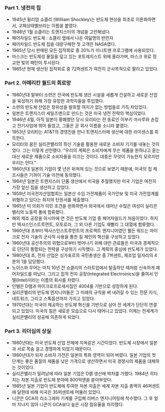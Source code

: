 ### Part 1. 냉전의 칩
- 1945년 윌리엄 쇼클리 (William Shockley)는 반도체 현상을 최초로 이론화하면서, 고체상태벨브라는 이름을 붙였다.
- 1948년 1월 쇼클리는 트랜지스터의 개념을 고안해냈다.
- 페어차일드 반도체 : 쇼클리 랩에서 나온 여덟명의 반란자
- 페어차일드 반도체 칩을 대량구매한 첫 고객은 NASA였다.
- 1965년 당시 판매된 모든 집적회로 중 20%가 미니트맨 프로그램에 사용되었다.
- 마스크는 반도체성 물질을 덮고 있는 포토레지스트 위에 올라가며, 마스크 위로 정교한 빛의 패턴이 투사된다.
- 1965년 현재 생산된 집적회로 중 72퍼센트가 여전히 군사목적으로 팔리고 있었다.

### Part 2. 아메리칸 월드의 회로망
- 1980년대 말부터 소련은 전국에 반도체 생산 시설을 새롭게 건설하고 새로운 산업을 육성하기 위해 가장 유망한 과학자들을 투입했다.
- 소련의 반도체 산업은 창위성을 발휘할 여지가 없는 방법들로 가득 차있었다.
- 일본은 트랜지스터 세일즈맨으로 만드는 것은 미국 냉전 전략의 핵심이었다.
- 1946년 4월, 아직 일본이 황폐했던 당시 모리타는 전 동료인 이부키 마사루와 손잡고 전기사업에 뛰어 들었고, 그들은 곧 회사 이름을 소니라 붙였다.
- 1953년 모리타는 AT&T의 경영진을 만나 트랜지스터에 생산에 대한 라이센스를 취득한다.
- 모리타의 꿈은 실리콘밸리의 최신 기술을 활용한 새로운 소비자 기기를 내놓는 것이었다. 그는 이렇게 선언했다. "우리의 계획은 소비자에게 무슨 제품을 원하냐고 묻는 대신 새로운 제품으로 소비자들을 이끄는 것이다. 대중은 무엇이 가능한지 모르지만 우리는 안다."
- 1960년대 일본의 기업이 몇 년은 뒤쳐져 있는 것으로 보였기 때문에, 미국의 칩 제조사들은 기꺼이 기술 이전에 동의했다.
- 1964년 일본은 트랜지스터 단품 생산에서 미국을 추월했지만 미국 기업은 여전히 가장 앞선 칩을 생산하고 있었다.
- 1959년 미국전자산업협회는 일본산 수입 가전제품이 국가안보 및 미국 가전업계를 위협하고 있다는 취지의 탄원서를 체출했다.`
- 1965년 미 의회가 이민 조건을 완화하면서 외국에서 태어난 수많은 여성이 실리콘밸리의 노동력 풀에 합류했다.
- 해외 제조 공장을 아시아에 연 것은 반도체 기업 중 페어차일드가 처음이었다. 하지만 텍사스인스트루먼트, 모토로라, 그 외 다른 기업도 재빨리 그 대열에 합류했다.
- 1960년대 초부터 텍사스인스트루먼트의 프로젝트 엔지니어였던 웰든 워드는 마이크로 전자 기술의 군사적 사용을 통한 킬 체인의 혁신을 구상하고 있었다.
- 1960년대 공산주의의 위협으로부터 벗어나기 위해 대만 관료들은 미국과 경제적으로 단단히 통합되는 전략을 구상하기 시작했다. 그 계획의 중심에 반도체가 있었다.
- 1980년대 초, 전자 산업은 싱가포르의 국민총생산 중 7퍼센트, 제조업 일자리의 4분의 1을 담당했다.
- 노이스와 무어는 마치 10년 전 쇼클리의 스타트업에서 탈출하던 때처럼 신속하게 페어차일드를 떠났다. 그리고 집적 전자 공장(Integrated Electroinics)을 줄여서 인텔(Intel)이라는 이름의 회사를 차렸다.
- 인텔은 D램과 마이크로프로세서칩인 4004를 기반으로 성장하게 된다.
- 실리콘밸리의 반도체 엔지니어들은 그 미래의 규칙을 써 내려갈 수 있는 전문 지식, 네트워크, 그리고 스톡옵션까지 가지고 있었다.
- 1970년대는 미국이 제공하는 반도체 혁신을 기반으로 삼아 전 세계가 단단히 연결되고 있었다. 미국의 힘은 새로운 모습으로 다시 태어나고 있었다. 이제는 전세계가 실리콘밸리의 성공에 의존하게 되었다.

### Part 3. 리더십의 상실
- 1980년대는 미국 반도체 산업 전체에 지옥같은 시간이었다. 반도체 시장에서 일본과 서로 목숨 걸고 경쟁하게 되었기 때문이다.
- 1980년대가 되자 소비자 가전은 일본의 특화 영역이 되어 버렸다. 일본 기업의 첫 단계는 좋은 품질의 제품을 낮은 가격으로 생산하면서 미국 경쟁사의 제품을 대체하는 것이었다.
- 실리콘밸리가 밀려남에 따라 일본 기업은 D램 생산에 박차를 가했다. 1984년 히타치는 자본 지출로 반도체 분야에 800억엔을 쏟아부었다.
- 1985년 일본 기업이 반도체에 투여한 자본 지출은 세계 자본 지출 총액의 46퍼센트에 달한데 비해 미국은 35퍼센트에 머물러 있었다.
- 니콘은 GCA의 리소그래피 기계를 구입해 리버스 엔지니어링에 착수했다. 그 후 얼마 지나지 않아 니콘이 GCA보다 높은 시장 점유율을 차지했다.
